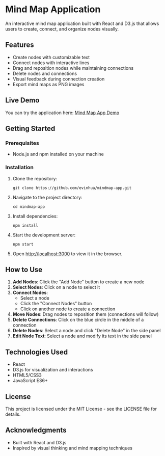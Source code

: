 # Mind Map Application

An interactive mind map application built with React and D3.js that allows users to create, connect, and organize nodes visually.

## Features

- Create nodes with customizable text
- Connect nodes with interactive lines
- Drag and reposition nodes while maintaining connections
- Delete nodes and connections
- Visual feedback during connection creation
- Export mind maps as PNG images

## Live Demo

You can try the application here: [Mind Map App Demo](https://evinhua.github.io/mindmap-app/)

## Getting Started

### Prerequisites

- Node.js and npm installed on your machine

### Installation

1. Clone the repository:
   ```
   git clone https://github.com/evinhua/mindmap-app.git
   ```

2. Navigate to the project directory:
   ```
   cd mindmap-app
   ```

3. Install dependencies:
   ```
   npm install
   ```

4. Start the development server:
   ```
   npm start
   ```

5. Open [http://localhost:3000](http://localhost:3000) to view it in the browser.

## How to Use

1. **Add Nodes**: Click the "Add Node" button to create a new node
2. **Select Nodes**: Click on a node to select it
3. **Connect Nodes**: 
   - Select a node
   - Click the "Connect Nodes" button
   - Click on another node to create a connection
4. **Move Nodes**: Drag nodes to reposition them (connections will follow)
5. **Delete Connections**: Click on the blue circle in the middle of a connection
6. **Delete Nodes**: Select a node and click "Delete Node" in the side panel
7. **Edit Node Text**: Select a node and modify its text in the side panel

## Technologies Used

- React
- D3.js for visualization and interactions
- HTML5/CSS3
- JavaScript ES6+

## License

This project is licensed under the MIT License - see the LICENSE file for details.

## Acknowledgments

- Built with React and D3.js
- Inspired by visual thinking and mind mapping techniques
